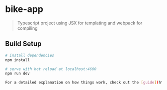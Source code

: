 # bike-app

> Typescript project using JSX for templating and webpack for compiling

## Build Setup

``` bash
# install dependencies
npm install

# serve with hot reload at localhost:4600
npm run dev

For a detailed explanation on how things work, check out the [guide](http://vuejs-templates.github.io/webpack/) and [docs for vue-loader](http://vuejs.github.io/vue-loader).
